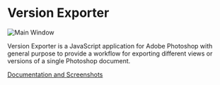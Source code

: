 Version Exporter
================

![Main Window](https://img.skitch.com/20120510-kjt5mdw4ydrsatmdbmybrehbf6.png)

Version Exporter is a JavaScript application for Adobe Photoshop with general purpose to provide a workflow for exporting different views or versions of a single Photoshop document.

[Documentation and Screenshots](https://github.com/amtvsn/Version-Exporter/blob/master/docs/Documentation/Manual.md)

